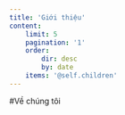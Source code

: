 ```yaml
---
title: 'Giới thiệu'
content:
    limit: 5
    pagination: '1'
    order:
        dir: desc
        by: date
    items: '@self.children'
---
```


#Về chúng tôi
